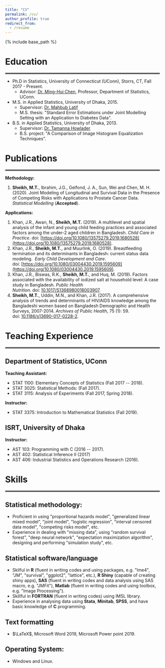 ```yaml
---
title: "CV"
permalink: /cv/
author_profile: true
redirect_from:
  - /resume
---
```


{% include base_path %}


Education
======
<hr style="border:2px solid gray"> </hr>

* Ph.D in Statistics, University of Connecticut (UConn), Storrs, CT, Fall 2017 - Present.
  - Advisor: [Dr. Ming-Hui Chen](https://stat.uconn.edu/ming-hui-chen/), 
  Professor, Department of Statistics, UConn.
* M.S. in Applied Statistics, University of Dhaka, 2015.
  - Supervisor: [Dr. Mahbub Latif](https://www.isrt.ac.bd/people/mlatif/)
  - M.S. thesis: "Standard Error Estimations under Joint Modelling Setting 
  with an Application to Diabetes Data".
* B.S. in Applied Statistics, University of Dhaka, 2013.
  - Supervisor: [Dr. Tamanna Howlader](https://www.isrt.ac.bd/people/tamanna/)
  - B.S. project: "A Comparison of Image Histogram Equalization Techniques".

Publications
======
<hr style="border:2px solid gray"> </hr>

**Methodology:**
1. **Sheikh, M.T.**, Ibrahim, J.G., Gelfond, J. A., Sun, Wei and Chen, M. H. (2020). Joint Modeling of 
Longitudinal and Survival Data in the Presence of Competing Risks with Applications 
to Prostate Cancer Data. *Statistical Modelling* (**Accepted**).

**Applications:**
1. Khan, J.R., Awan, N., **Sheikh, M.T.** (2019). A multilevel and spatial analysis 
of the infant and young child feeding practices and associated factors among the 
under-2 aged children in Bangladesh. *Child Care in Practice*. 
doi: [https://doi.org/10.1080/13575279.2019.1680528](https://doi.org/10.1080/13575279.2019.1680528).
1. Khan, J.R., **Sheikh, M.T.**, and Muurlink, O. (2019). Breastfeeding termination and 
its determinants in Bangladesh: current status data modeling. 
*Early Child Development and Care*. doi: [https://doi.org/10.1080/03004430.2019.1595609](https://doi.org/10.1080/03004430.2019.1595609).
1. Khan, J.R., Biswas, R.K., **Sheikh, M.T.**, and Huq, M. (2019). Factors associated with 
the availability of iodized salt at household level: A case study in Bangladesh. 
*Public Health Nutrition*. doi: [10.1017/S1368980018003907](10.1017/S1368980018003907).
1. **Sheikh, M.T.**, Uddin, M.N., and Khan, J.R. (2017). A comprehensive analysis of trends 
and determinants of HIV/AIDS knowledge among the Bangladeshi women based on Bangladesh 
Demographic and Health Surveys, 2007-2014. 
*Archives of Public Health*, 75 (1): 59. doi: [10.1186/s13690-017-0228-2](10.1186/s13690-017-0228-2).


Teaching Experience
======
<hr style="border:2px solid gray"> </hr>

## Department of Statistics, UConn
**Teaching Assistant:**
* STAT 1100: Elementary Concepts of Statistics (Fall 2017 -- 2018).
* STAT 3025: Statistical Methods: (Fall 2017).
* STAT 3115: Analysis of Experiments (Fall 2017, Spring 2018).

**Instructor:** 
* STAT 3375: Introduction to Mathematical Statistics (Fall 2019).


## ISRT, University of Dhaka
**Instructor:**
* AST 103: Programming with C (2016 -- 2017).
* AST 402: Statistical Inference II (2017)
* AST 406: Industrial Statistics and Operations Research (2016).


Skills
======
<hr style="border:2px solid gray"> </hr>

## Statistical methodology:
* Proficient in using "proportional hazards model", "generalized linear mixed model", 
"joint model", "logistic regression", "interval censored data model", 
"competing risks model", etc.
* Experience in dealing with "missing data", using "random survival forest", 
"deep neural network", "expectation maximization algorithm", 
designing and performing "simulation study", etc. 

## Statistical software/language
* Skilful in **R** (fluent in writing codes and using packages, 
e.g. "lme4", "JM", "survival", "ggplot2", "lattice", etc.), 
**R Shiny** (capable of creating shiny apps), **SAS** (fluent in writing codes 
and data analysis using SAS macro, e.g. "JMFit"), 
**Matlab** (fluent in writing codes and using toolbox, e.g. "Image Processing").
* Skillful in **FORTRAN** (fluent in writing codes) using IMSL library.
* Experience in analysing data using **Stata**, **Minitab**, **SPSS**, and 
have basic knowledge of **C** programming. 

## Text formatting 
* $\LaTeX$, Microsoft Word 2019, Microsoft Power point 2019.

## Operating System:
* Windows and Linux.
